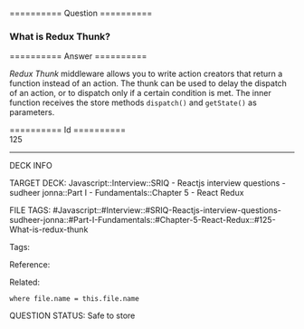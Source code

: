 ========== Question ==========  

### What is Redux Thunk?  

========== Answer ==========  

_Redux Thunk_ middleware allows you to write action creators that return a function instead of an action. The thunk can be used to delay the dispatch of an action, or to dispatch only if a certain condition is met. The inner function receives the store methods `dispatch()` and `getState()` as parameters.

========== Id ==========  
125

---

DECK INFO

TARGET DECK: Javascript::Interview::SRIQ - Reactjs interview questions - sudheer jonna::Part I - Fundamentals::Chapter 5 - React Redux

FILE TAGS: #Javascript::#Interview::#SRIQ-Reactjs-interview-questions-sudheer-jonna::#Part-I-Fundamentals::#Chapter-5-React-Redux::#125-What-is-redux-thunk

Tags:

Reference:

Related:

```dataview
where file.name = this.file.name
```
QUESTION STATUS: Safe to store
